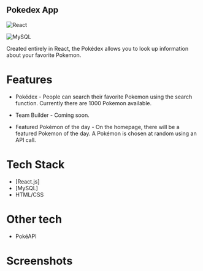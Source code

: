 ## Pokedex App 

![React](https://img.shields.io/badge/react-%2320232a.svg?style=for-the-badge&logo=react&logoColor=%2361DAFB)

![MySQL](https://img.shields.io/badge/mysql-%2300f.svg?style=for-the-badge&logo=mysql&logoColor=white)

Created entirely in React, the Pokédex allows you to look up information about your favorite Pokemon.


# Features

- Pokédex - People can search their favorite Pokemon using the search function. Currently there are 1000 Pokemon available.

- Team Builder - Coming soon.

- Featured Pokémon of the day - On the homepage, there will be a featured Pokemon of the day. A Pokémon is chosen at random using an API call. 



# Tech Stack 

- [React.js]
- [MySQL] 
-  HTML/CSS 


# Other tech 

- PokéAPI

# Screenshots

